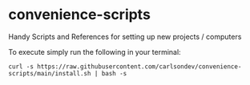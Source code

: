 # convenience-scripts
Handy Scripts and References for setting up new projects / computers

To execute simply run the following in your terminal:
```
curl -s https://raw.githubusercontent.com/carlsondev/convenience-scripts/main/install.sh | bash -s
```
